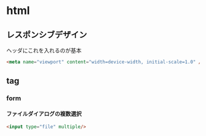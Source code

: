 # html

## レスポンシブデザイン

ヘッダにこれを入れるのが基本

```html
<meta name="viewport" content="width=device-width, initial-scale=1.0" />
```

## tag

### form

#### ファイルダイアログの複数選択

```html
<input type="file" multiple/>
```
